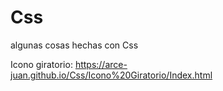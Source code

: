 # Css
algunas cosas hechas con Css

  Icono giratorio:
    https://arce-juan.github.io/Css/Icono%20Giratorio/Index.html
